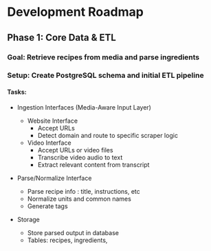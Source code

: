 # Development Roadmap

## Phase 1: Core Data & ETL

### Goal: Retrieve recipes from media and parse ingredients

### Setup: Create PostgreSQL schema and initial ETL pipeline

#### Tasks:
- Ingestion Interfaces (Media-Aware Input Layer)
    - Website Interface
        - Accept URLs
        - Detect domain and route to specific scraper logic
    - Video Interface
        - Accept URLs or video files
        - Transcribe video audio to text
        - Extract relevant content from transcript

- Parse/Normalize Interface
    - Parse recipe info : title, instructions, etc
    - Normalize units and common names
    - Generate tags

- Storage
    - Store parsed output in database
    - Tables: recipes, ingredients, 
    

